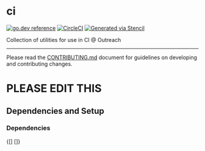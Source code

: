 
# ci

[![go.dev reference](https://img.shields.io/badge/go.dev-reference-007d9c?logo=go&logoColor=white)](https://pkg.go.dev/github.com/getoutreach/ci)
[![CircleCI](https://circleci.com/gh/getoutreach/ci.svg?style=shield)](https://circleci.com/gh/getoutreach/ci)
[![Generated via Stencil](https://img.shields.io/badge/Outreach-Stencil-%235951ff)](https://github.com/getoutreach/stencil)

<!--- Block(description) -->
Collection of utilities for use in CI @ Outreach
<!--- EndBlock(description) -->

----

Please read the [CONTRIBUTING.md](CONTRIBUTING.md) document for guidelines on developing and contributing changes.

<!--- Block(custom) -->
# PLEASE EDIT THIS
<!--- EndBlock(custom) -->

## Dependencies and Setup

### Dependencies

<!--- Block(dependencies) -->
{[] []}
<!--- EndBlock(dependencies) -->
